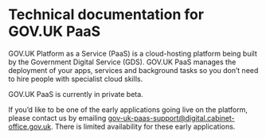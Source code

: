 # Technical documentation for GOV.UK PaaS

GOV.UK Platform as a Service (PaaS) is a cloud-hosting platform being built by the Government Digital Service (GDS). GOV.UK PaaS manages the deployment of your apps, services and background tasks so you don’t need to hire people with specialist cloud skills.

GOV.UK PaaS is currently in private beta.

If you’d like to be one of the early applications going live on the platform, please contact us by emailing [gov-uk-paas-support@digital.cabinet-office.gov.uk](mailto:gov-uk-paas-support@digital.cabinet-office.gov.uk). There is limited availability for these early applications.